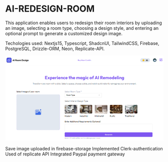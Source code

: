 # AI-REDESIGN-ROOM
This application enables users to redesign their room interiors by uploading an image, selecting a room type, choosing a design style, and entering an optional prompt to generate a customized design image.

Techologies used: Nextjs15, Typescript, ShadcnUI, TailwindCSS, Firebase, PostgreSQL, Drizzle-ORM, Neon, Replicate-API.

![Alt text](./public/project-image.png)

Save image uploaded in firebase-storage
Implemented Clerk-authentication
Used of replicate API
Integrated Paypal payment gateway
